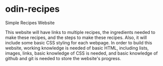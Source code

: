 # odin-recipes
Simple Recipes Website

This website will have links to multiple recipes, the ingredients needed to make these recipes, and the steps to make these recipes. Also, it will include some basic CSS styling for each webpage. In order to build this website, working knowledge is needed of basic HTML, including lists, images, links, basic knowledge of CSS is needed, and basic knowledge of github and git is needed to store the website's progress.
